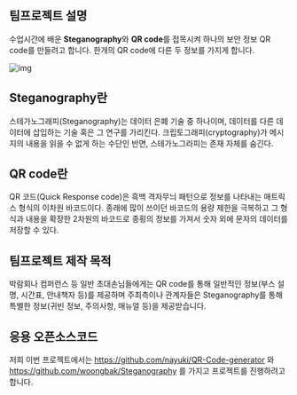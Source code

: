 
## 팀프로젝트 설명

수업시간에 배운 **Steganography**와 **QR code**를 접목시켜 하나의 보안 정보 QR code를 만들려고 합니다.
한개의 QR code에 다른 두 정보를 가지게 합니다.

![img](https://user-images.githubusercontent.com/44853425/49075879-14e12a00-f27b-11e8-8476-a18990085a3c.png)

## Steganography란

스테가노그래피(Steganography)는 데이터 은폐 기술 중 하나이며, 데이터를 다른 데이터에 삽입하는 기술 혹은 그 연구를 가리킨다. 
크립토그래피(cryptography)가 메시지의 내용을 읽을 수 없게 하는 수단인 반면, 스테가노그라피는 존재 자체를 숨긴다.

## QR code란

QR 코드(Quick Response code)은 흑백 격자무늬 패턴으로 정보를 나타내는 매트릭스 형식의 이차원 바코드이다. 종래에 많이 쓰이던 바코드의 용량 제한을 극복하고 그 형식과 내용을 확장한 2차원의 바코드로 종횡의 정보를 가져서 숫자 외에 문자의 데이터를 저장할 수 있다.

## 팀프로젝트 제작 목적

박람회나 컴퍼런스 등 일반 초대손님들에게는 QR code를 통해 일반적인 정보(부스 설명, 시간표, 안내책자 등)를 제공하며
주최측이나 관계자들은 Steganography를 통해 특별한 정보(귀빈 정보, 주의사항, 매뉴얼 등)을 제공받습니다.


## 응용 오픈소스코드

저희 이번 프로젝트에서는 https://github.com/nayuki/QR-Code-generator 와 https://github.com/woongbak/Steganography 를
가지고 프로젝트를 진행하려고 합니다.
